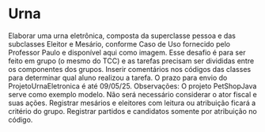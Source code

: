 # Urna
Elaborar uma urna eletrônica, composta da superclasse pessoa e das subclasses Eleitor e Mesário, conforme Caso de Uso fornecido pelo Professor Paulo e disponível aqui como imagem. Esse desafio é para ser feito em grupo (o mesmo do TCC) e as tarefas precisam ser divididas entre os componentes dos grupos. Inserir comentários nos códigos das classes para determinar qual aluno realizou a tarefa. O prazo para envio do ProjetoUrnaEletronica é até 09/05/25.  Observações:  O projeto PetShopJava serve como exemplo modelo. Não será necessário considerar o ator fiscal e suas ações. Registrar mesários e eleitores com leitura ou atribuição ficará a critério do grupo. Registrar partidos e candidatos somente por atribuição no código.
